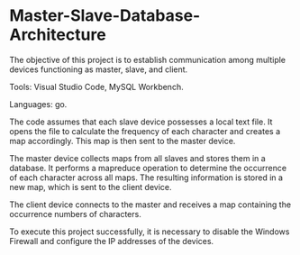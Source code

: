 # Master-Slave-Database-Architecture

The objective of this project is to establish communication among multiple devices functioning as master, slave, and client.

Tools: Visual Studio Code, MySQL Workbench.

Languages: go.

The code assumes that each slave device possesses a local text file.
It opens the file to calculate the frequency of each character and creates a map accordingly.
This map is then sent to the master device.

The master device collects maps from all slaves and stores them in a database. 
It performs a mapreduce operation to determine the occurrence of each character across all maps.
The resulting information is stored in a new map, which is sent to the client device.

The client device connects to the master and receives a map containing the occurrence numbers of characters.

To execute this project successfully, it is necessary to disable the Windows Firewall and configure the IP addresses of the devices.
